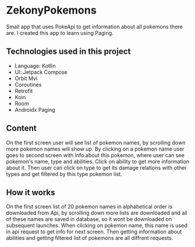 # ZekonyPokemons
Small app that uses PokeApi to get information about all pokemons there are.
I created this app to learn using Paging.

## Technologies used in this project

- Language: Kotlin
- UI: Jetpack Compose
- Orbit Mvi
- Coroutines
- Retrofit
- Koin
- Room
- Androidx Paging

 ## Content

 On the first screen user will see list of pokemon names, by scrolling down more pokemon names will show up. 
 By clicking on a pokemon name user goes to second screen with info about this pokemon, where user can see pokemon's name, type and abilities. 
 Click on ability to get more information about it. Then user can click on type to get its damage relations with other types and get filtered by this type pokemon list.

 ## How it works

On the first screen list of 20 pokemon names in alphabetical order is downloaded from Api, by scrolling down more lists are downloaded and all of these names are saved in database, so it wont be downloaded on subsequent launches.
When clicking on pokemon name, this name is used in api request to get info for next screen. Then getting information about abilities and getting filtered list of pokemons are all diffrent requests.
